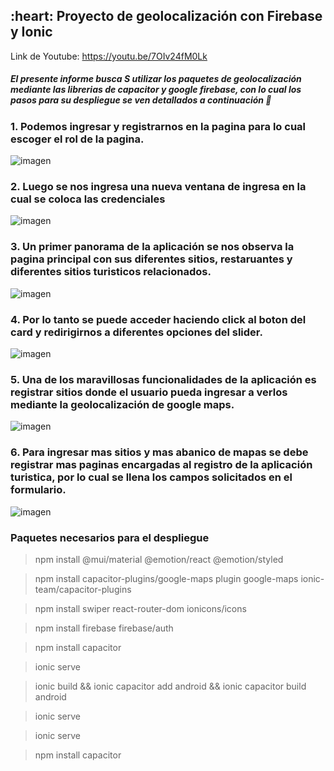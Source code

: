 <h2> :heart: Proyecto de geolocalización con Firebase y Ionic </h2>

Link de Youtube: https://youtu.be/7OIv24fM0Lk 

##### El presente informe busca S utilizar los paquetes de geolocalización mediante las librerias de capacitor y google firebase, con lo cual los pasos para su despliegue se ven detallados a continuación :rocket:

### 1. Podemos ingresar y registrarnos en la pagina para lo cual escoger el rol de la pagina.
![imagen](https://user-images.githubusercontent.com/65979995/180064988-48ee8c19-aa6c-4253-bd47-68701d0e3929.png)
### 2. Luego se nos ingresa una nueva ventana de ingresa en la cual se coloca las credenciales
![imagen](https://user-images.githubusercontent.com/65979995/180065025-faaa865e-8bea-4b70-afc1-29a0b082ba8f.png)
### 3. Un primer panorama de la aplicación se nos observa la pagina principal con sus diferentes sitios, restaruantes y diferentes sitios turisticos relacionados.
![imagen](https://user-images.githubusercontent.com/65979995/180065062-dcc1aed5-a6a7-4499-9ac4-fa27b5fe0939.png)
### 4. Por lo tanto se puede acceder haciendo click al boton del card y redirigirnos a diferentes opciones del slider.
![imagen](https://user-images.githubusercontent.com/65979995/180065280-28b71b1a-492d-4d41-91c9-446cf0dfb5c8.png)
### 5. Una de los maravillosas funcionalidades de la aplicación es registrar sitios donde el usuario pueda ingresar a verlos mediante la geolocalización de google maps.
![imagen](https://user-images.githubusercontent.com/65979995/180065320-da2c5f1d-eb9e-448e-9078-a57daa83c0e5.png)
### 6. Para ingresar mas sitios y mas abanico de mapas se debe registrar mas paginas encargadas al registro de la aplicación turistica, por lo cual se llena los campos solicitados en el formulario.
![imagen](https://user-images.githubusercontent.com/65979995/180065216-94ac69f0-d856-4590-aa30-34b85fe899bd.png)

### Paquetes necesarios para el despliegue
> npm install @mui/material @emotion/react @emotion/styled

> npm install  capacitor-plugins/google-maps plugin google-maps ionic-team/capacitor-plugins 

> npm install swiper react-router-dom ionicons/icons 

> npm install firebase firebase/auth

> npm install capacitor

> ionic serve

> ionic build && ionic capacitor add android && ionic capacitor build android

> ionic serve

> ionic serve


> npm install capacitor


